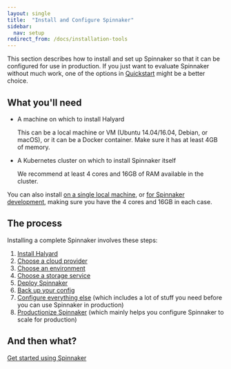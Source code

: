 ```yaml
---
layout: single
title:  "Install and Configure Spinnaker"
sidebar:
  nav: setup
redirect_from: /docs/installation-tools
---
```


This section describes how to install and set up Spinnaker so that it can be configured for
use in production. If you just want to evaluate Spinnaker without much work, one of the options
in [Quickstart](/setup/quickstart/) might be a better choice.

## What you'll need

* A machine on which to install Halyard

  This can be a local machine or VM (Ubuntu 14.04/16.04, Debian, or macOS), or
  it can be a Docker container. Make sure it has at least 4GB of memory.

* A Kubernetes cluster on which to install Spinnaker itself

  We recommend at least 4 cores and 16GB of RAM available in the cluster. 

You can also install [on a single local machine](https://www.spinnaker.io/setup/install/environment/#local-debian), or [for Spinnaker development](https://www.spinnaker.io/setup/install/environment/#local-git), making sure you have the 4 cores and 16GB in each case. 

## The process

Installing a complete Spinnaker involves these steps:
1. [Install Halyard](/setup/install/halyard/)
1. [Choose a cloud provider](/setup/install/providers/)
1. [Choose an environment](/setup/install/environment/)
1. [Choose a storage service](/setup/install/storage/)
1. [Deploy Spinnaker](/setup/install/deploy/)
1. [Back up your config](/setup/install/backups/)
1. [Configure everything else](/setup/other_config/) (which includes a lot of
  stuff you need before you can use Spinnaker in production)
1. [Productionize Spinnaker](/setup/productionize/) (which mainly helps you
  configure Spinnaker to scale for production)

## And then what?

[Get started using Spinnaker](/guides/user/get-started)
